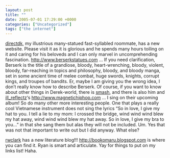 ```yaml
---
layout: post
title: ""
date: 2005-07-01 17:29:00 +0000
categories: ["Uncategorized"]
tags: ["the internet"]
---
```


[directdk](http://directdk.livejournal.com/), my illustrious many-statued fast-syllabled roommate, has a new website. Please visit it as it is glorious and he spends many hours toiling on it and caring for his beloveds and I can only marvel in uncomprehending fascination. http://www.berserkstatues.com … If you need clarification, Berserk is the title of a grandiose, bloody, heart-wrenching, bloody, violent, bloody, far-reaching in topics and philosophy, bloody, and bloody manga, set in some ancient time of melee combat, huge swords, knights, corrupt kings, and troupes of bandits. Er, maybe I am giving you the wrong idea, I don’t really know how to describe Berserk. Of course, if you want to know about other things in Derek-world, there is [smash](http://www.nintendo.com/gamemini?gameid=m-Game-0000-587&), and there is also him and [ill_reflectz](http://ill_reflectz.livejournal.com/)‘s  http://www.magnetichiphop.com … I sing on their upcoming album! So do many other more interesting people. One that plays a really cool Vietnamese instrument does not sing the lyrics “So in love, I give my hat to you. I tell a lie to my mom: I crossed the bridge, wind wind wind blew my hat away, wind wind wind blew my hat away. So in love, I give my bra to you…” in that she sang them but alas they will not be included. Um. Yes that was not that important to write out but I did anyway. What else? 

[rwclark](http://rwclark.livejournal.com/) has a new literature blog!!! http://bookomaru.blogspot.com is where you can find it. Ryan is smart and articulate. Yay for things to put on my links list! Haha.